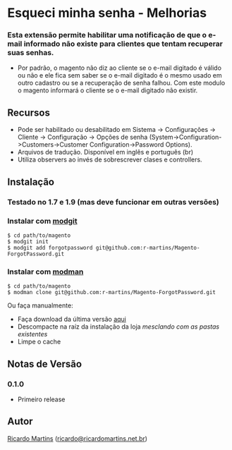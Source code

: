 # Esqueci minha senha - Melhorias

### Esta extensão permite habilitar uma notificação de que o e-mail informado não existe para clientes que tentam recuperar suas senhas.

* Por padrão, o magento não diz ao cliente se o e-mail digitado é válido ou não e ele fica sem saber se o e-mail digitado é o mesmo usado em outro cadastro ou se a recuperação de senha falhou. Com este modulo o magento informará o cliente se o e-mail digitado não existir.

## Recursos
* Pode ser habilitado ou desabilitado em Sistema -> Configurações -> Cliente -> Configuração -> Opções de senha (System->Configuration->Customers->Customer Configuration->Password Options).
* Arquivos de tradução. Disponível em inglês e português (br)
* Utiliza observers ao invés de sobrescrever clases e controllers.

## Instalação
### Testado no 1.7 e 1.9 (mas deve funcionar em outras versões)

### Instalar com [modgit](https://github.com/jreinke/modgit)
    $ cd path/to/magento
    $ modgit init
    $ modgit add forgotpassword git@github.com:r-martins/Magento-ForgotPassword.git

### Instalar com [modman](https://github.com/colinmollenhour/modman/)
    $ cd path/to/magento
    $ modman clone git@github.com:r-martins/Magento-ForgotPassword.git


Ou faça manualmente:

* Faça download da última versão [aqui](https://github.com/r-martins/Magento-ForgotPassword/downloads)
* Descompacte na raíz da instalação da loja *mesclando com as pastas existentes*
* Limpe o cache


## Notas de Versão
### 0.1.0 
* Primeiro release

## Autor
[Ricardo Martins](http://ricardomartins.net.br/)  (<ricardo@ricardomartins.net.br>)
